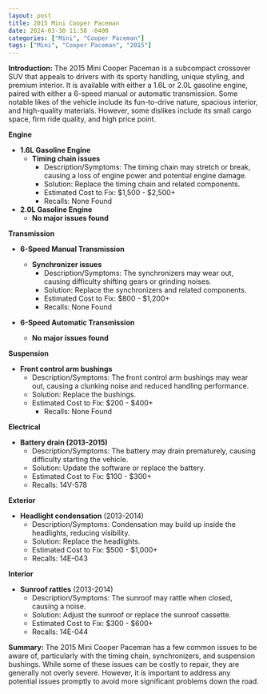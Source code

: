 ```yaml
---
layout: post
title: 2015 Mini Cooper Paceman
date: 2024-03-30 11:58 -0400
categories: ["Mini", "Cooper Paceman"]
tags: ["Mini", "Cooper Paceman", "2015"]
---
```

**Introduction:**
The 2015 Mini Cooper Paceman is a subcompact crossover SUV that appeals to drivers with its sporty handling, unique styling, and premium interior. It is available with either a 1.6L or 2.0L gasoline engine, paired with either a 6-speed manual or automatic transmission. Some notable likes of the vehicle include its fun-to-drive nature, spacious interior, and high-quality materials. However, some dislikes include its small cargo space, firm ride quality, and high price point.

**Engine**
* **1.6L Gasoline Engine**
  * **Timing chain issues**
    * Description/Symptoms: The timing chain may stretch or break, causing a loss of engine power and potential engine damage.
    * Solution: Replace the timing chain and related components.
    * Estimated Cost to Fix: $1,500 - $2,500+
    * Recalls: None Found
* **2.0L Gasoline Engine**
  * **No major issues found**

**Transmission**
* **6-Speed Manual Transmission**
  * **Synchronizer issues**
    * Description/Symptoms: The synchronizers may wear out, causing difficulty shifting gears or grinding noises.
    * Solution: Replace the synchronizers and related components.
    * Estimated Cost to Fix: $800 - $1,200+
    * Recalls: None Found

* **6-Speed Automatic Transmission**
  * **No major issues found**

**Suspension**
* **Front control arm bushings**
  * Description/Symptoms: The front control arm bushings may wear out, causing a clunking noise and reduced handling performance.
  * Solution: Replace the bushings.
  * Estimated Cost to Fix: $200 - $400+
    * Recalls: None Found

**Electrical**
* **Battery drain (2013-2015)**
  * Description/Symptoms: The battery may drain prematurely, causing difficulty starting the vehicle.
  * Solution: Update the software or replace the battery.
  * Estimated Cost to Fix: $100 - $300+
  * Recalls: 14V-578

**Exterior**
* **Headlight condensation** (2013-2014)
  * Description/Symptoms: Condensation may build up inside the headlights, reducing visibility.
  * Solution: Replace the headlights.
  * Estimated Cost to Fix: $500 - $1,000+
  * Recalls: 14E-043

**Interior**
* **Sunroof rattles** (2013-2014)
  * Description/Symptoms: The sunroof may rattle when closed, causing a noise.
  * Solution: Adjust the sunroof or replace the sunroof cassette.
  * Estimated Cost to Fix: $300 - $600+
  * Recalls: 14E-044

**Summary:**
The 2015 Mini Cooper Paceman has a few common issues to be aware of, particularly with the timing chain, synchronizers, and suspension bushings. While some of these issues can be costly to repair, they are generally not overly severe. However, it is important to address any potential issues promptly to avoid more significant problems down the road.
